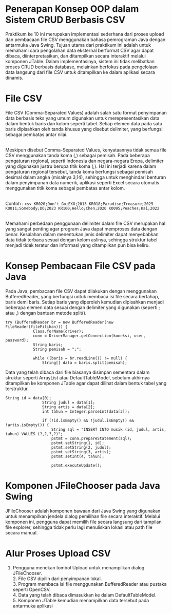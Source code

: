 # Penerapan Konsep OOP dalam Sistem CRUD Berbasis CSV
Praktikum ke 10 ini merupakan implementasi sederhana dari proses upload dan pembacaan file CSV menggunakan bahasa pemrograman Java dengan antarmuka Java Swing. Tujuan utama dari praktikum ini adalah untuk memahami cara pengolahan data eksternal berformat CSV agar dapat dibaca, diinterpretasikan, dan ditampilkan secara interaktif melalui komponen JTable. Dalam implementasinya, sistem ini tidak melibatkan proses CRUD berbasis database, melainkan berfokus pada pengelolaan data langsung dari file CSV untuk ditampilkan ke dalam aplikasi secara dinamis.

# File CSV
File CSV (Comma-Separated Values) adalah salah satu format penyimpanan data berbasis teks yang umum digunakan untuk merepresentasikan data dalam bentuk baris dan kolom seperti tabel. Setiap elemen data pada satu baris dipisahkan oleh tanda khusus yang disebut delimiter, yang berfungsi sebagai pembatas antar nilai. 

<br> Meskipun disebut Comma-Separated Values, kenyataannya tidak semua file CSV menggunakan tanda koma (,) sebagai pemisah. Pada beberapa pengaturan regional, seperti Indonesia dan negara-negara Eropa, delimiter yang digunakan justru berupa titik koma (;). Hal ini terjadi karena dalam pengaturan regional tersebut, tanda koma berfungsi sebagai pemisah desimal dalam angka (misalnya 3,14), sehingga untuk menghindari benturan dalam penyimpanan data numerik, aplikasi seperti Excel secara otomatis menggunakan titik koma sebagai pembatas antar kolom. 

<br> Contoh : 
 ```csv KR020;Don't Go;EXO;2013 KR018;Paradise;Treasure;2025 KO011;Somebody;DO;2023 KR100;Hello;Chen;2020 KO095;Peaches;Kai;2022 ```

<br> Memahami perbedaan penggunaan delimiter dalam file CSV merupakan hal yang sangat penting agar program Java dapat memproses data dengan benar. Kesalahan dalam menentukan jenis delimiter dapat menyebabkan data tidak terbaca sesuai dengan kolom aslinya, sehingga struktur tabel menjadi tidak teratur dan informasi yang ditampilkan pun bisa keliru.

# Konsep Pembacaan File CSV pada Java
Pada Java, pembacaan file CSV dapat dilakukan dengan menggunakan BufferedReader, yang berfungsi untuk membaca isi file secara bertahap, baris demi baris. Setiap baris yang diperoleh kemudian dipisahkan menjadi beberapa elemen data sesuai dengan delimiter yang digunakan (seperti ; atau ,) dengan bantuan metode split().

    try (BufferedReader br = new BufferedReader(new FileReader(filePilihan))) {
                Class.forName(driver);
                conn = DriverManager.getConnection(koneksi, user, password);
                String baris;
                String pemisah = ";";

                while ((baris = br.readLine()) != null) {
                    String[] data = baris.split(pemisah);
                    
Data yang telah dibaca dari file biasanya disimpan sementara dalam struktur seperti ArrayList atau DefaultTableModel, sebelum akhirnya ditampilkan ke komponen JTable agar dapat dilihat dalam bentuk tabel yang terstruktur.

    String id = data[0];
                    String judul = data[1];
                    String artis = data[2];
                    int tahun = Integer.parseInt(data[3]);

                    if (!id.isEmpty() && !judul.isEmpty() && !artis.isEmpty()) {
                        String sql = "INSERT INTO musik (id, judul, artis, tahun) VALUES (?,?,?,?)";
                        pstmt = conn.prepareStatement(sql);
                        pstmt.setString(1, id);
                        pstmt.setString(2, judul);
                        pstmt.setString(3, artis);
                        pstmt.setInt(4, tahun);

                        pstmt.executeUpdate();

# Komponen JFileChooser pada Java Swing
JFileChooser adalah komponen bawaan dari Java Swing yang digunakan untuk menampilkan jendela dialog pemilihan file secara interaktif. Melalui komponen ini, pengguna dapat memilih file secara langsung dari tampilan file explorer, sehingga tidak perlu lagi menuliskan lokasi atau path file secara manual.

# Alur Proses Upload CSV
1. Pengguna menekan tombol Upload untuk menampilkan dialog JFileChooser.
<br> 2. File CSV dipilih dari penyimpanan lokal.
<br> 3. Program membaca isi file menggunakan BufferedReader atau pustaka seperti OpenCSV.
<br> 4. Data yang telah dibaca dimasukkan ke dalam DefaultTableModel.
<br> 5. Komponen JTable kemudian menampilkan data tersebut pada antarmuka aplikasi


